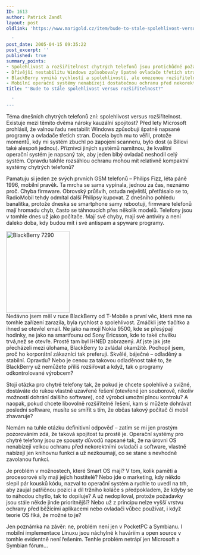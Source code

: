 ```yaml
---
ID: 1613
author: Patrick Zandl
layout: post
oldlink: 'https://www.marigold.cz/item/bude-to-stale-spolehlivost-versus-rozsiritelnost

  '
post_date: 2005-04-15 09:35:22
post_excerpt: ''
published: true
summary_points:
- Spolehlivost a rozšiřitelnost chytrých telefonů jsou protichůdné požadavky.
- Dřívější nestabilitu Windows způsobovaly špatné ovladače třetích stran.
- BlackBerry vyniká rychlostí a spolehlivostí, ale omezenou rozšiřitelností.
- Mobilní operační systémy nenabízejí dostatečnou ochranu před nekorektním softwarem.
title: "'Bude to stále spolehlivost versus rozšiřitelnost?"

  '
---
```


<p>Téma dnešních chytrých telefonů zní: spolehlivost versus rozšiřitelnost. Existuje mezi těmito dvěma nároky kauzální spojitost? Před lety Microsoft prohlásil, že valnou řadu nestabilit Windows způsobují špatně napsané programy a ovladače třetích stran. Docela bych mu to věřil, protože momentů, kdy mi systém zbuchl po zapojení scanneru, bylo dost (a Billovi také alespoň jednou). Příznivci jiných systémů namítnou, že kvalitní operační systém je napsaný tak, aby jeden blbý ovladač neshodil celý systém. Opravdu takhle rozsáhlou ochranu mohou mít relativně kompaktní systémy chytrých telefonů?</p>

<p>Pamatuju si jeden ze svých prvních GSM telefonů – Philips Fizz, léta páně 1996, mobilní pravěk. Ta mrcha se sama vypínala, jednou za čas, neznámo proč. Chyba firmware. Obrovský průšvih, ostuda největší, přetřásalo se to, RadioMobil tehdy odmítal další Philipsy kupovat. Z dnešního pohledu banalitka, protože dneska se smartphone samy rebootují, firmware telefonů mají hromadu chyb, často se táhnoucích přes několik modelů. Telefony jsou v tomhle dnes už jako počítače. Mají své chyby, mají své antiviry a není daleko doba, kdy budou mít i své antispam a spyware programy. </p>

<div class="rightbox"><img src="/wp-content/uploads/20050415-blackberry7290.jpg" alt="BlackBerry 7290" width="170" height="220" /></div>Nedávno jsem měl v ruce BlackBerry od T-Mobile a první věc, která mne na tomhle zařízení zarazila, byla rychlost a spolehlivost. Zmáčkli jste tlačítko a ihned se otevřel email. Ne jako na mojí Nokia 9500, kde se přesýpají hodinky, ne jako na smartfounu od Sony Ericsson, kde to také chvilku trvá,než se otevře. Prostě tam byl IHNED zobrazený. Ať jste jak jste přecházeli mezi úlohama, BlackBerry to zvládal okamžitě. Pochopil jsem, proč ho korporátní zákazníci tak preferuji. Skvělé, báječné – odladěný a stabilní.  Opravdu? Nebo je cenou za takovou odladěnost také to, že BlackBerry už nemůžete příliš rozšiřovat a když, tak o programy odkontrolované výrobcem?</p>

<p>Stojí otázka pro chytré telefony tak, že pokud je chcete spolehlivé a svižné, dostáváte do rukou vlastně uzavřené řešení (otevřené jen souborově, nikoliv možností dohrání dalšího software), což výrobci umožní plnou kontrolu? A naopak, pokud chcete libovolně rozšiřitelné řešení, kam si můžete dohrávat poslední software, musíte se smířit s tím, že občas takový počítač či mobil zhavaruje?</p>

<p>Nemám na tuhle otázku definitivní odpověď – zatím se mi jen prostým pozorováním zdá, že taková spojitost tu prostě je. Operační systémy pro chytré telefony jsou ze spousty důvodů napsané tak, že na úrovni OS nenabízejí velkou ochranu před nekorektními ovladači a software, vlastně nabízejí jen knihovnu funkcí a už nezkoumají, co se stane s nevhodně zavolanou funkcí. </p>

<p>Je problém v možnostech, které Smart OS mají? V tom, kolik paměti a procesorové síly mají jejich hostitelé? Nebo jde o marketing, kdy někdo slepil pár kousků kódu, nazval to operační systém a rychle to uvedl na trh, aby zaujal patřičnou pozici a díl tržního koláče s předpokladem, že kdyby se to náhodou chytlo, tak to dopiluje? A už nedopiloval, protože požadavky jsou stále někde jinde prioritnější? Nebo už z principu nelze vyšší vrstvu ochrany před běžícími aplikacemi nebo ovladači vůbec používat, i když teorie OS říká, že možné to je?</p>

<p>Jen poznámka na závěr: ne, problém není jen v PocketPC a Symbianu. I mobilní implementace Linuxu jsou náchylné k haváriím a open source v tomhle evidentně není řešením. Tenhle problém netrápí jen Microsoft a Symbian fórum…
</p>